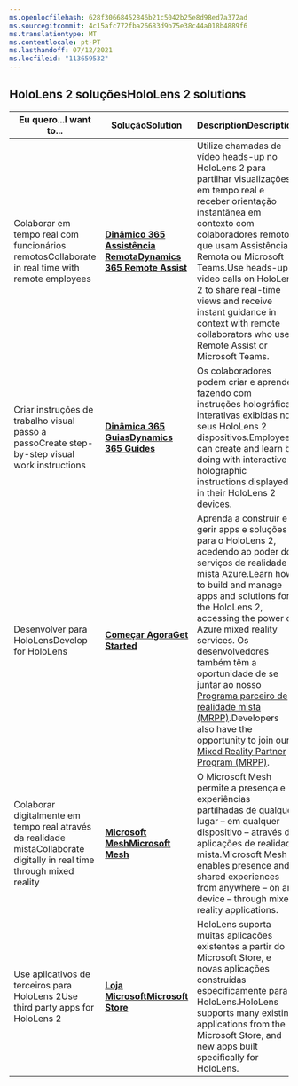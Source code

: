```yaml
---
ms.openlocfilehash: 628f30668452846b21c5042b25e8d98ed7a372ad
ms.sourcegitcommit: 4c15afc772fba26683d9b75e38c44a018b4889f6
ms.translationtype: MT
ms.contentlocale: pt-PT
ms.lasthandoff: 07/12/2021
ms.locfileid: "113659532"
---
```

## <a name="hololens-2-solutions"></a><span data-ttu-id="295cf-101">HoloLens 2 soluções</span><span class="sxs-lookup"><span data-stu-id="295cf-101">HoloLens 2 solutions</span></span>

| <span data-ttu-id="295cf-102">Eu quero...</span><span class="sxs-lookup"><span data-stu-id="295cf-102">I want to...</span></span> | <span data-ttu-id="295cf-103">Solução</span><span class="sxs-lookup"><span data-stu-id="295cf-103">Solution</span></span> | <span data-ttu-id="295cf-104">Description</span><span class="sxs-lookup"><span data-stu-id="295cf-104">Description</span></span> |  
|---------| ------------|------------|
| <span data-ttu-id="295cf-105">Colaborar em tempo real com funcionários remotos</span><span class="sxs-lookup"><span data-stu-id="295cf-105">Collaborate in real time with remote employees</span></span> | [<span data-ttu-id="295cf-106">**Dinâmico 365 Assistência Remota**</span><span class="sxs-lookup"><span data-stu-id="295cf-106">**Dynamics 365 Remote Assist**</span></span>](https://dynamics.microsoft.com/mixed-reality/remote-assist/) | <span data-ttu-id="295cf-107">Utilize chamadas de vídeo heads-up no HoloLens 2 para partilhar visualizações em tempo real e receber orientação instantânea em contexto com colaboradores remotos que usam Assistência Remota ou Microsoft Teams.</span><span class="sxs-lookup"><span data-stu-id="295cf-107">Use heads-up video calls on HoloLens 2 to share real-time views and receive instant guidance in context with remote collaborators who use Remote Assist or Microsoft Teams.</span></span> | 
| <span data-ttu-id="295cf-108">Criar instruções de trabalho visual passo a passo</span><span class="sxs-lookup"><span data-stu-id="295cf-108">Create step-by-step visual work instructions</span></span> | [<span data-ttu-id="295cf-109">**Dinâmica 365 Guias**</span><span class="sxs-lookup"><span data-stu-id="295cf-109">**Dynamics 365 Guides**</span></span>](https://dynamics.microsoft.com/mixed-reality/guides/capabilities/) | <span data-ttu-id="295cf-110">Os colaboradores podem criar e aprender fazendo com instruções holográficas interativas exibidas nos seus HoloLens 2 dispositivos.</span><span class="sxs-lookup"><span data-stu-id="295cf-110">Employees can create and learn by doing with interactive holographic instructions displayed in their HoloLens 2 devices.</span></span> |
| <span data-ttu-id="295cf-111">Desenvolver para HoloLens</span><span class="sxs-lookup"><span data-stu-id="295cf-111">Develop for HoloLens</span></span> | [<span data-ttu-id="295cf-112">**Começar Agora**</span><span class="sxs-lookup"><span data-stu-id="295cf-112">**Get Started**</span></span>](/windows/mixed-reality/develop/development?tabs=unity) | <span data-ttu-id="295cf-113">Aprenda a construir e gerir apps e soluções para o HoloLens 2, acedendo ao poder dos serviços de realidade mista Azure.</span><span class="sxs-lookup"><span data-stu-id="295cf-113">Learn how to build and manage apps and solutions for the HoloLens 2, accessing the power of Azure mixed reality services.</span></span> <span data-ttu-id="295cf-114">Os desenvolvedores também têm a oportunidade de se juntar ao nosso [Programa parceiro de realidade mista (MRPP)](https://www.microsoft.com/hololens/mrpp).</span><span class="sxs-lookup"><span data-stu-id="295cf-114">Developers also have the opportunity to join our [Mixed Reality Partner Program (MRPP)](https://www.microsoft.com/hololens/mrpp).</span></span> |
| <span data-ttu-id="295cf-115">Colaborar digitalmente em tempo real através da realidade mista</span><span class="sxs-lookup"><span data-stu-id="295cf-115">Collaborate digitally in real time through mixed reality</span></span> | [<span data-ttu-id="295cf-116">**Microsoft Mesh**</span><span class="sxs-lookup"><span data-stu-id="295cf-116">**Microsoft Mesh**</span></span>](https://www.microsoft.com/mesh) | <span data-ttu-id="295cf-117">O Microsoft Mesh permite a presença e experiências partilhadas de qualquer lugar – em qualquer dispositivo – através de aplicações de realidade mista.</span><span class="sxs-lookup"><span data-stu-id="295cf-117">Microsoft Mesh enables presence and shared experiences from anywhere – on any device – through mixed reality applications.</span></span> |
| <span data-ttu-id="295cf-118">Use aplicativos de terceiros para HoloLens 2</span><span class="sxs-lookup"><span data-stu-id="295cf-118">Use third party apps for HoloLens 2</span></span> | [<span data-ttu-id="295cf-119">**Loja Microsoft**</span><span class="sxs-lookup"><span data-stu-id="295cf-119">**Microsoft Store**</span></span>](../holographic-store-apps.md) | <span data-ttu-id="295cf-120">HoloLens suporta muitas aplicações existentes a partir do Microsoft Store, e novas aplicações construídas especificamente para HoloLens.</span><span class="sxs-lookup"><span data-stu-id="295cf-120">HoloLens supports many existing applications from the Microsoft Store, and new apps built specifically for HoloLens.</span></span>
